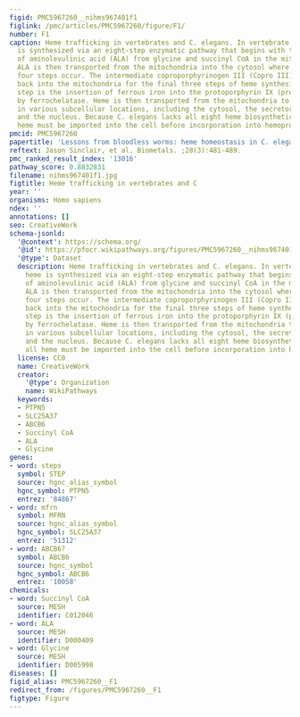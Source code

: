 ```yaml
---
figid: PMC5967260__nihms967401f1
figlink: /pmc/articles/PMC5967260/figure/F1/
number: F1
caption: Heme trafficking in vertebrates and C. elegans. In vertebrate cells, heme
  is synthesized via an eight-step enzymatic pathway that begins with the synthesis
  of aminolevulinic acid (ALA) from glycine and succinyl CoA in the mitochondria.
  ALA is then transported from the mitochondria into the cytosol where the subsequent
  four steps occur. The intermediate coproporphyrinogen III (Copro III) is transported
  back into the mitochondria for the final three steps of heme synthesis. The terminal
  step is the insertion of ferrous iron into the protoporphyrin IX (proto IX) ring
  by ferrochelatase. Heme is then transported from the mitochondria to hemoproteins
  in various subcellular locations, including the cytosol, the secretory pathway,
  and the nucleus. Because C. elegans lacks all eight heme biosynthetic enzymes, all
  heme must be imported into the cell before incorporation into hemoproteins
pmcid: PMC5967260
papertitle: 'Lessons from bloodless worms: heme homeostasis in C. elegans.'
reftext: Jason Sinclair, et al. Biometals. ;28(3):481-489.
pmc_ranked_result_index: '13016'
pathway_score: 0.8832831
filename: nihms967401f1.jpg
figtitle: Heme trafficking in vertebrates and C
year: ''
organisms: Homo sapiens
ndex: ''
annotations: []
seo: CreativeWork
schema-jsonld:
  '@context': https://schema.org/
  '@id': https://pfocr.wikipathways.org/figures/PMC5967260__nihms967401f1.html
  '@type': Dataset
  description: Heme trafficking in vertebrates and C. elegans. In vertebrate cells,
    heme is synthesized via an eight-step enzymatic pathway that begins with the synthesis
    of aminolevulinic acid (ALA) from glycine and succinyl CoA in the mitochondria.
    ALA is then transported from the mitochondria into the cytosol where the subsequent
    four steps occur. The intermediate coproporphyrinogen III (Copro III) is transported
    back into the mitochondria for the final three steps of heme synthesis. The terminal
    step is the insertion of ferrous iron into the protoporphyrin IX (proto IX) ring
    by ferrochelatase. Heme is then transported from the mitochondria to hemoproteins
    in various subcellular locations, including the cytosol, the secretory pathway,
    and the nucleus. Because C. elegans lacks all eight heme biosynthetic enzymes,
    all heme must be imported into the cell before incorporation into hemoproteins
  license: CC0
  name: CreativeWork
  creator:
    '@type': Organization
    name: WikiPathways
  keywords:
  - PTPN5
  - SLC25A37
  - ABCB6
  - Succinyl CoA
  - ALA
  - Glycine
genes:
- word: steps
  symbol: STEP
  source: hgnc_alias_symbol
  hgnc_symbol: PTPN5
  entrez: '84867'
- word: mfrn
  symbol: MFRN
  source: hgnc_alias_symbol
  hgnc_symbol: SLC25A37
  entrez: '51312'
- word: ABCB6?
  symbol: ABCB6
  source: hgnc_symbol
  hgnc_symbol: ABCB6
  entrez: '10058'
chemicals:
- word: Succinyl CoA
  source: MESH
  identifier: C012046
- word: ALA
  source: MESH
  identifier: D000409
- word: Glycine
  source: MESH
  identifier: D005998
diseases: []
figid_alias: PMC5967260__F1
redirect_from: /figures/PMC5967260__F1
figtype: Figure
---
```

